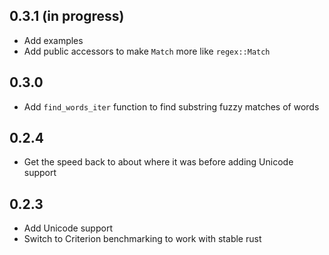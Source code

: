 ## 0.3.1 (in progress)
* Add examples
* Add public accessors to make `Match` more like `regex::Match`

## 0.3.0
* Add `find_words_iter` function to find substring fuzzy matches of words

## 0.2.4
* Get the speed back to about where it was before adding Unicode support

## 0.2.3
* Add Unicode support
* Switch to Criterion benchmarking to work with stable rust
